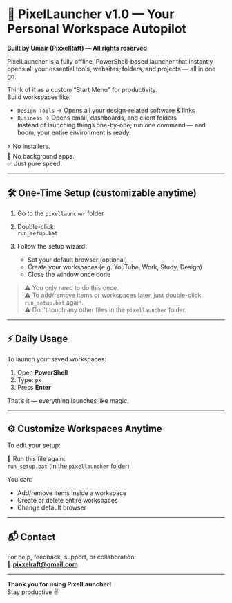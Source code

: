 # 🚀 PixelLauncher v1.0 — Your Personal Workspace Autopilot  
**Built by Umair (PixxelRaft) — All rights reserved**

PixelLauncher is a fully offline, PowerShell-based launcher that instantly opens all your essential tools, websites, folders, and projects — all in one go.

Think of it as a custom “Start Menu” for productivity.  
Build workspaces like:
- `Design Tools` → Opens all your design-related software & links  
- `Business` → Opens email, dashboards, and client folders  
Instead of launching things one-by-one, run one command — and boom, your entire environment is ready.

⚡ No installers.  
🚫 No background apps.  
✅ Just pure speed.

---

## 🛠 One-Time Setup (customizable anytime)

1. Go to the `pixellauncher` folder  
2. Double-click:  
   `run_setup.bat`

3. Follow the setup wizard:  
   - Set your default browser (optional)  
   - Create your workspaces (e.g. YouTube, Work, Study, Design)  
   - Close the window once done

> ⚠ You only need to do this once.  
> ⚠ To add/remove items or workspaces later, just double-click `run_setup.bat` again.  
> ⚠ Don’t touch any other files in the `pixellauncher` folder.

---

## ⚡ Daily Usage

To launch your saved workspaces:

1. Open **PowerShell**  
2. Type: `px`  
3. Press **Enter**

That’s it — everything launches like magic.

---

## ⚙️ Customize Workspaces Anytime

To edit your setup:

📂 Run this file again:  
`run_setup.bat` (in the `pixellauncher` folder)

You can:
- Add/remove items inside a workspace  
- Create or delete entire workspaces  
- Change default browser

---

## 📬 Contact

For help, feedback, support, or collaboration:  
📧 **pixxelraft@gmail.com**

---

**Thank you for using PixelLauncher!**  
Stay productive ✌️
